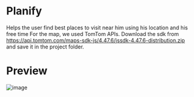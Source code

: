 # Planify
Helps the user find best places to visit near him using his location and his free time
For the map, we used TomTom APIs. 
Download the sdk from https://api.tomtom.com/maps-sdk-js/4.47.6/jssdk-4.47.6-distribution.zip and save it in the project folder.
# Preview
![image](https://user-images.githubusercontent.com/50575195/86018881-8ed32980-ba43-11ea-8828-7edbc3762431.png)


